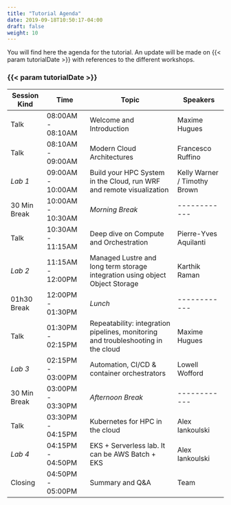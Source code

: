 ```yaml
---
title: "Tutorial Agenda"
date: 2019-09-18T10:50:17-04:00
draft: false
weight: 10
---
```


You will find here the agenda for the tutorial. An update will be made on {{< param tutorialDate >}} with references to the different workshops.

### {{< param tutorialDate >}}

| Session Kind | Time                | Topic                                                                             | Speakers                     |
| ------------ | ------------------- | ---------------------------------------------------------------------------       | ---------------------------- |
| Talk         | 08:00AM - 08:10AM   | Welcome and Introduction                                                          | Maxime Hugues                |
| Talk         | 08:10AM - 09:00AM   | Modern Cloud Architectures                                                        | Francesco Ruffino            |
| *Lab 1*      | 09:00AM - 10:00AM   | Build your HPC System in the Cloud, run WRF and remote visualization              | Kelly Warner / Timothy Brown |
| 30 Min Break | 10:00AM - 10:30AM   | _Morning Break_                                                                   | \-\-\-\-\-\-\-\-\-\-\-\-     |
| Talk         | 10:30AM - 11:15AM   | Deep dive on Compute and Orchestration                                            | Pierre-Yves Aquilanti        |
| *Lab 2*      | 11:15AM - 12:00PM   | Managed Lustre and long term storage integration using object Object Storage      | Karthik Raman                |
| 01h30 Break  | 12:00PM - 01:30PM   | _Lunch_                                                                           | \-\-\-\-\-\-\-\-\-\-\-\-     |
| Talk         | 01:30PM - 02:15PM   | Repeatability: integration pipelines, monitoring and troubleshooting in the cloud | Maxime Hugues                |
| *Lab 3*      | 02:15PM - 03:00PM   | Automation, CI/CD & container orchestrators                                       | Lowell Wofford               |
| 30 Min Break | 03:00PM - 03:30PM   | _Afternoon Break_                                                                 | \-\-\-\-\-\-\-\-\-\-\-\-     |
| Talk         | 03:30PM - 04:15PM   | Kubernetes for HPC in the cloud                                                   | Alex Iankoulski              |
| *Lab 4*      | 04:15PM - 04:50PM   | EKS + Serverless lab. It can be AWS Batch + EKS                                   | Alex Iankoulski              |
| Closing      | 04:50PM - 05:00PM   | Summary and Q&A                                                                   | Team                         |
